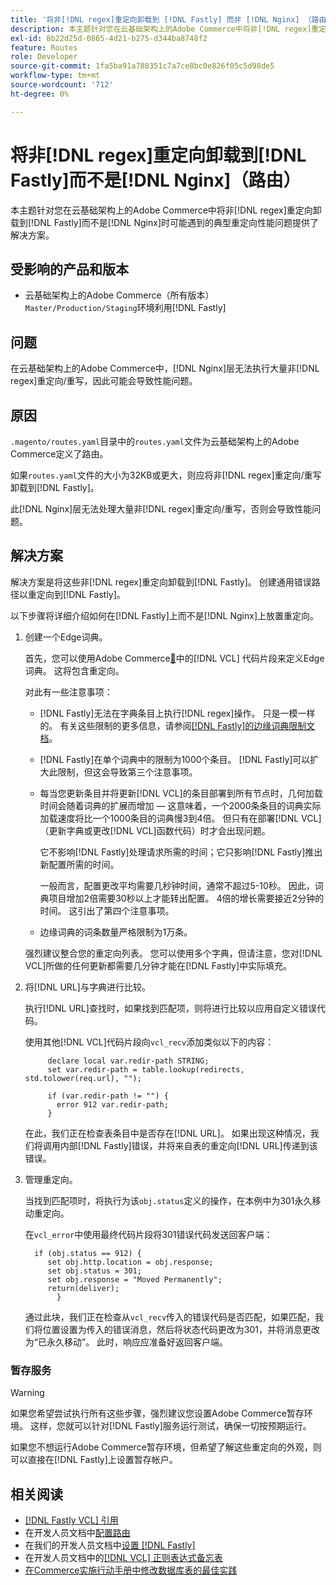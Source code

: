 ```yaml
---
title: '将非[!DNL regex]重定向卸载到 [!DNL Fastly] 而非 [!DNL Nginx] （路由）'
description: 本主题针对您在云基础架构上的Adobe Commerce中将非[!DNL regex]重定向卸载到 [!DNL Fastly] 而不是 [!DNL Nginx] 时可能遇到的典型重定向性能问题提供解决方案。
exl-id: 8b22d25d-0865-4d21-b275-d344ba8748f2
feature: Routes
role: Developer
source-git-commit: 1fa5ba91a788351c7a7ce8bc0e826f05c5d98de5
workflow-type: tm+mt
source-wordcount: '712'
ht-degree: 0%

---
```


# 将非[!DNL regex]重定向卸载到[!DNL Fastly]而不是[!DNL Nginx]（路由）

本主题针对您在云基础架构上的Adobe Commerce中将非[!DNL regex]重定向卸载到[!DNL Fastly]而不是[!DNL Nginx]时可能遇到的典型重定向性能问题提供了解决方案。

## 受影响的产品和版本

* 云基础架构上的Adobe Commerce（所有版本） `Master/Production/Staging`环境利用[!DNL Fastly]

## 问题

在云基础架构上的Adobe Commerce中，[!DNL Nginx]层无法执行大量非[!DNL regex]重定向/重写，因此可能会导致性能问题。

## 原因

`.magento/routes.yaml`目录中的`routes.yaml`文件为云基础架构上的Adobe Commerce定义了路由。

如果`routes.yaml`文件的大小为32KB或更大，则应将非[!DNL regex]重定向/重写卸载到[!DNL Fastly]。

此[!DNL Nginx]层无法处理大量非[!DNL regex]重定向/重写，否则会导致性能问题。

## 解决方案

解决方案是将这些非[!DNL regex]重定向卸载到[!DNL Fastly]。 创建通用错误路径以重定向到[!DNL Fastly]。

以下步骤将详细介绍如何在[!DNL Fastly]上而不是[!DNL Nginx]上放置重定向。

1. 创建一个Edge词典。

   首先，您可以使用Adobe Commerce[&#128279;](/docs/commerce-cloud-service/user-guide/cdn/custom-vcl-snippets/fastly-vcl-custom-snippets.html)中的[!DNL VCL] 代码片段来定义Edge词典。 这将包含重定向。

   对此有一些注意事项：

   * [!DNL Fastly]无法在字典条目上执行[!DNL regex]操作。 只是一模一样的。 有关这些限制的更多信息，请参阅[[!DNL Fastly]的边缘词典限制文档](https://docs.fastly.com/guides/edge-dictionaries/about-edge-dictionaries#limitations-and-considerations)。
   * [!DNL Fastly]在单个词典中的限制为1000个条目。 [!DNL Fastly]可以扩大此限制，但这会导致第三个注意事项。
   * 每当您更新条目并将更新[!DNL VCL]的条目部署到所有节点时，几何加载时间会随着词典的扩展而增加 — 这意味着，一个2000条条目的词典实际加载速度将比一个1000条目的词典慢3到4倍。 但只有在部署[!DNL VCL]（更新字典或更改[!DNL VCL]函数代码）时才会出现问题。

     它不影响[!DNL Fastly]处理请求所需的时间；它只影响[!DNL Fastly]推出新配置所需的时间。

     一般而言，配置更改平均需要几秒钟时间，通常不超过5-10秒。 因此，词典项目增加2倍需要30秒以上才能转出配置。 4倍的增长需要接近2分钟的时间。 这引出了第四个注意事项。

   * 边缘词典的词条数量严格限制为1万条。

   强烈建议整合您的重定向列表。 您可以使用多个字典，但请注意，您对[!DNL VCL]所做的任何更新都需要几分钟才能在[!DNL Fastly]中实际填充。

1. 将[!DNL URL]与字典进行比较。

   执行[!DNL URL]查找时，如果找到匹配项，则将进行比较以应用自定义错误代码。

   使用其他[!DNL VCL]代码片段向`vcl_recv`添加类似以下的内容：

   ```
        declare local var.redir-path STRING;
        set var.redir-path = table.lookup(redirects, std.tolower(req.url), "");
   
        if (var.redir-path != "") {
          error 912 var.redir-path;
        }
   ```

   在此，我们正在检查表条目中是否存在[!DNL URL]。 如果出现这种情况，我们将调用内部[!DNL Fastly]错误，并将来自表的重定向[!DNL URL]传递到该错误。

1. 管理重定向。

   当找到匹配项时，将执行为该`obj.status`定义的操作，在本例中为301永久移动重定向。

   在`vcl_error`中使用最终代码片段将301错误代码发送回客户端：

   ```
     if (obj.status == 912) {
        set obj.http.location = obj.response;
        set obj.status = 301;
        set obj.response = "Moved Permanently";
        return(deliver);
          }
   ```

   通过此块，我们正在检查从`vcl_recv`传入的错误代码是否匹配，如果匹配，我们将位置设置为传入的错误消息，然后将状态代码更改为301，并将消息更改为“已永久移动”。 此时，响应应准备好返回客户端。

### 暂存服务

>[!WARNING]
>
>如果您希望尝试执行所有这些步骤，强烈建议您设置Adobe Commerce暂存环境。 这样，您就可以针对[!DNL Fastly]服务运行测试，确保一切按预期运行。

如果您不想运行Adobe Commerce暂存环境，但希望了解这些重定向的外观，则可以直接在[!DNL Fastly]上设置暂存帐户。

## 相关阅读

* [[!DNL Fastly VCL] 引用](https://docs.fastly.com/vcl/)
* 在开发人员文档中[配置路由](/docs/commerce-cloud-service/user-guide/configure/routes/routes-yaml.html)
* 在我们的开发人员文档中[设置 [!DNL Fastly]](/docs/commerce-cloud-service/user-guide/cdn/setup-fastly/fastly-configuration.html)
* 在开发人员文档中的[[!DNL VCL] 正则表达式备忘表](https://docs.fastly.com/en/guides/vcl-regular-expression-cheat-sheet)
* [在Commerce实施行动手册中修改数据库表的最佳实践](https://experienceleague.adobe.com/en/docs/commerce-operations/implementation-playbook/best-practices/development/modifying-core-and-third-party-tables#why-adobe-recommends-avoiding-modifications)
